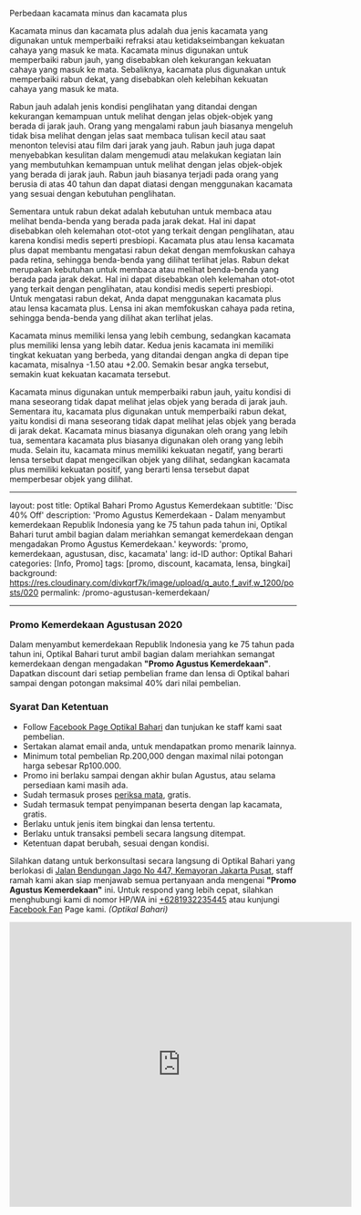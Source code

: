 Perbedaan kacamata minus dan kacamata plus

Kacamata minus dan kacamata plus adalah dua jenis kacamata yang digunakan untuk
memperbaiki refraksi atau ketidakseimbangan kekuatan cahaya yang masuk ke mata.
Kacamata minus digunakan untuk memperbaiki rabun jauh, yang disebabkan oleh
kekurangan kekuatan cahaya yang masuk ke mata. Sebaliknya, kacamata plus
digunakan untuk memperbaiki rabun dekat, yang disebabkan oleh kelebihan kekuatan
cahaya yang masuk ke mata.

Rabun jauh adalah jenis kondisi penglihatan yang ditandai dengan kekurangan
kemampuan untuk melihat dengan jelas objek-objek yang berada di jarak jauh.
Orang yang mengalami rabun jauh biasanya mengeluh tidak bisa melihat dengan
jelas saat membaca tulisan kecil atau saat menonton televisi atau film dari
jarak yang jauh. Rabun jauh juga dapat menyebabkan kesulitan dalam mengemudi
atau melakukan kegiatan lain yang membutuhkan kemampuan untuk melihat dengan
jelas objek-objek yang berada di jarak jauh. Rabun jauh biasanya terjadi pada
orang yang berusia di atas 40 tahun dan dapat diatasi dengan menggunakan
kacamata yang sesuai dengan kebutuhan penglihatan.

Sementara untuk rabun dekat adalah kebutuhan untuk membaca atau melihat
benda-benda yang berada pada jarak dekat. Hal ini dapat disebabkan oleh
kelemahan otot-otot yang terkait dengan penglihatan, atau karena kondisi medis
seperti presbiopi. Kacamata plus atau lensa kacamata plus dapat membantu
mengatasi rabun dekat dengan memfokuskan cahaya pada retina, sehingga
benda-benda yang dilihat terlihat jelas. Rabun dekat merupakan kebutuhan untuk
membaca atau melihat benda-benda yang berada pada jarak dekat. Hal ini dapat
disebabkan oleh kelemahan otot-otot yang terkait dengan penglihatan, atau
kondisi medis seperti presbiopi. Untuk mengatasi rabun dekat, Anda dapat
menggunakan kacamata plus atau lensa kacamata plus. Lensa ini akan memfokuskan
cahaya pada retina, sehingga benda-benda yang dilihat akan terlihat jelas.

Kacamata minus memiliki lensa yang lebih cembung, sedangkan kacamata plus
memiliki lensa yang lebih datar. Kedua jenis kacamata ini memiliki tingkat
kekuatan yang berbeda, yang ditandai dengan angka di depan tipe kacamata,
misalnya -1.50 atau +2.00. Semakin besar angka tersebut, semakin kuat kekuatan
kacamata tersebut.

Kacamata minus digunakan untuk memperbaiki rabun jauh, yaitu kondisi di mana
seseorang tidak dapat melihat jelas objek yang berada di jarak jauh. Sementara
itu, kacamata plus digunakan untuk memperbaiki rabun dekat, yaitu kondisi di
mana seseorang tidak dapat melihat jelas objek yang berada di jarak dekat.
Kacamata minus biasanya digunakan oleh orang yang lebih tua, sementara kacamata
plus biasanya digunakan oleh orang yang lebih muda. Selain itu, kacamata minus
memiliki kekuatan negatif, yang berarti lensa tersebut dapat mengecilkan objek
yang dilihat, sedangkan kacamata plus memiliki kekuatan positif, yang berarti
lensa tersebut dapat memperbesar objek yang dilihat.

---

layout: post title: Optikal Bahari Promo Agustus Kemerdekaan subtitle: 'Disc 40%
Off' description: 'Promo Agustus Kemerdekaan - Dalam menyambut kemerdekaan
Republik Indonesia yang ke 75 tahun pada tahun ini, Optikal Bahari turut ambil
bagian dalam meriahkan semangat kemerdekaan dengan mengadakan Promo Agustus
Kemerdekaan.' keywords: 'promo, kemerdekaan, agustusan, disc, kacamata' lang:
id-ID author: Optikal Bahari categories: [Info, Promo] tags: [promo, discount,
kacamata, lensa, bingkai] background:
https://res.cloudinary.com/divkqrf7k/image/upload/q_auto,f_avif,w_1200/posts/020
permalink: /promo-agustusan-kemerdekaan/

---

<h3 class="card-title">Promo Kemerdekaan Agustusan 2020</h3>

<p class="card-text text-left">Dalam menyambut kemerdekaan Republik Indonesia yang ke 75 tahun pada tahun ini, Optikal Bahari turut ambil bagian dalam meriahkan semangat kemerdekaan dengan mengadakan <strong>"Promo Agustus Kemerdekaan"</strong>. Dapatkan discount dari setiap pembelian frame dan lensa di Optikal bahari sampai dengan potongan maksimal 40% dari nilai pembelian.</p>

<h3 class="card-title">Syarat Dan Ketentuan</h3>

<ul>
	<li>Follow <a href="https://www.facebook.com/optikalbahari" id="FBClick" title="Facebook Page Optikal Bahari" class="FacebookPage">Facebook Page Optikal Bahari</a> dan tunjukan ke staff kami saat pembelian.</li>
	<li>Sertakan alamat email anda, untuk mendapatkan promo menarik lainnya.</li>
	<li>Minimum total pembelian Rp.200,000 dengan maximal nilai potongan harga sebesar Rp100.000.</li>
	<li>Promo ini berlaku sampai dengan akhir bulan Agustus, atau selama persediaan kami masih ada.</li>
	<li>Sudah termasuk proses <a href="{{"/periksa-mata" | relative_url }}" title="periksa mata">periksa mata</a>, gratis.</li>
	<li>Sudah termasuk tempat penyimpanan beserta dengan lap kacamata, gratis.</li>
	<li>Berlaku untuk jenis item bingkai dan lensa tertentu.</li>
	<li>Berlaku untuk transaksi pembeli secara langsung ditempat.</li>
	<li>Ketentuan dapat berubah, sesuai dengan kondisi.</li>
</ul>

<p class="card-text text-left">Silahkan datang untuk berkonsultasi secara langsung di Optikal Bahari yang berlokasi di <a href="{{"/lokasi" | relative_url }}" title="Jalan Bendungan Jago No 447, Kemayoran Jakarta Pusat">Jalan Bendungan Jago No 447, Kemayoran Jakarta Pusat</a>, staff ramah kami akan siap menjawab semua pertanyaan anda mengenai <strong>"Promo Agustus Kemerdekaan"</strong> ini. Untuk respond yang lebih cepat, silahkan menghubungi kami di nomor HP/WA ini <a href="https://api.whatsapp.com/send?phone=6281932235445&text=Hallo%2C+saya+butuh+informasi+lebih+lanjut+mengenai+Optikal+Bahari" id="WhatsAppClick" class="WhatsAppCall" title="Call WhatsApp">+6281932235445</a> atau kunjungi <a href="https://www.facebook.com/optikalbahari" id="FBClick" title="Facebook Page Optikal Bahari" class="FacebookPage">Facebook Fan</a> Page kami. <em>(Optikal Bahari)</em></p>

<p class="aligncenter">
<div class="mapouter"><div class="gmap_canvas">
<iframe width="600" height="500" id="gmap_canvas" src="https://maps.google.com/maps?q=optikal%20bahari&t=&z=13&ie=UTF8&iwloc=&output=embed" frameborder="0" scrolling="no" marginheight="0" marginwidth="0"></iframe><a href="https://www.whatismyip-address.com/divi-discount/"></a></div><style>.mapouter{position:relative;text-align:right;height:500px;width:600px;}.gmap_canvas {overflow:hidden;background:none!important;height:500px;width:600px;}
</style>
</div>
</p>
